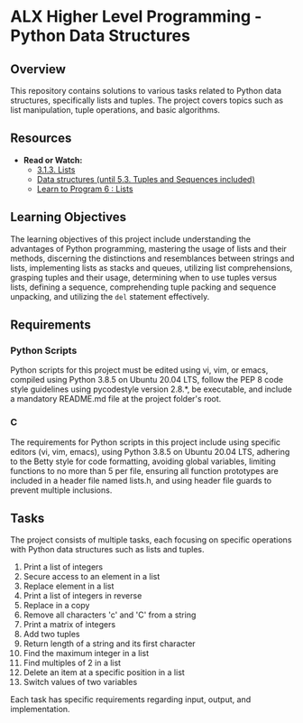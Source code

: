 # ALX Higher Level Programming - Python Data Structures

## Overview
This repository contains solutions to various tasks related to Python data structures, specifically lists and tuples. The project covers topics such as list manipulation, tuple operations, and basic algorithms.

## Resources
- **Read or Watch:**
  - [3.1.3. Lists](https://docs.python.org/3/tutorial/introduction.html#lists)
  - [Data structures (until 5.3. Tuples and Sequences included)](https://docs.python.org/3/tutorial/datastructures.html)
  - [Learn to Program 6 : Lists](https://www.youtube.com/watch?v=A1HUzrvS-Pw)

## Learning Objectives
The learning objectives of this project include understanding the advantages of Python programming, mastering the usage of lists and their methods, discerning the distinctions and resemblances between strings and lists, implementing lists as stacks and queues, utilizing list comprehensions, grasping tuples and their usage, determining when to use tuples versus lists, defining a sequence, comprehending tuple packing and sequence unpacking, and utilizing the `del` statement effectively.

## Requirements
### Python Scripts
Python scripts for this project must be edited using vi, vim, or emacs, compiled using Python 3.8.5 on Ubuntu 20.04 LTS, follow the PEP 8 code style guidelines using pycodestyle version 2.8.*, be executable, and include a mandatory README.md file at the project folder's root.

### C
The requirements for Python scripts in this project include using specific editors (vi, vim, emacs), using Python 3.8.5 on Ubuntu 20.04 LTS, adhering to the Betty style for code formatting, avoiding global variables, limiting functions to no more than 5 per file, ensuring all function prototypes are included in a header file named lists.h, and using header file guards to prevent multiple inclusions.

## Tasks
The project consists of multiple tasks, each focusing on specific operations with Python data structures such as lists and tuples.

1. Print a list of integers
2. Secure access to an element in a list
3. Replace element in a list
4. Print a list of integers in reverse
5. Replace in a copy
6. Remove all characters 'c' and 'C' from a string
7. Print a matrix of integers
8. Add two tuples
9. Return length of a string and its first character
10. Find the maximum integer in a list
11. Find multiples of 2 in a list
12. Delete an item at a specific position in a list
13. Switch values of two variables

Each task has specific requirements regarding input, output, and implementation.
